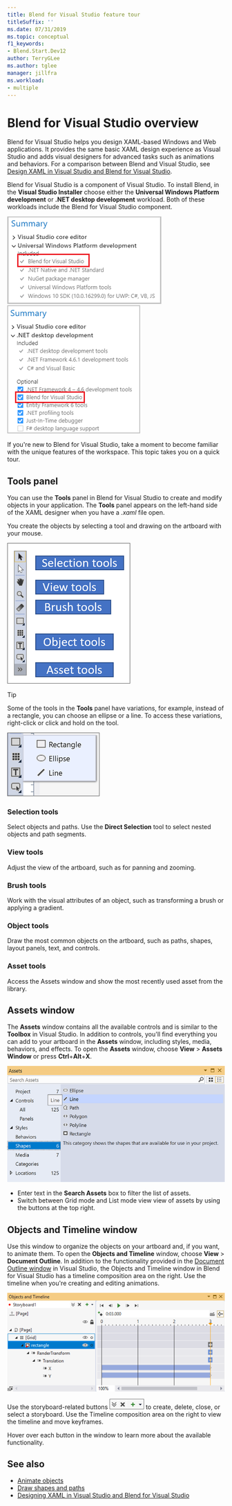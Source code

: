```yaml
---
title: Blend for Visual Studio feature tour
titleSuffix: ''
ms.date: 07/31/2019
ms.topic: conceptual
f1_keywords:
- Blend.Start.Dev12
author: TerryGLee
ms.author: tglee
manager: jillfra
ms.workload:
- multiple
---
```

# Blend for Visual Studio overview

Blend for Visual Studio helps you design XAML-based Windows and Web applications. It provides the same basic XAML design experience as Visual Studio and adds visual designers for advanced tasks such as animations and behaviors. For a comparison between Blend and Visual Studio, see [Design XAML in Visual Studio and Blend for Visual Studio](../xaml-tools/designing-xaml-in-visual-studio.md).

Blend for Visual Studio is a component of Visual Studio. To install Blend, in the **Visual Studio Installer** choose either the **Universal Windows Platform development** or **.NET desktop development** workload. Both of these workloads include the Blend for Visual Studio component.

![UWP workload components](media/installer-uwp.png)&nbsp;&nbsp;&nbsp;&nbsp;![.NET desktop development workload components](media/installer-dotnet-desktop.png)

If you're new to Blend for Visual Studio, take a moment to become familiar with the unique features of the workspace. This topic takes you on a quick tour.

## Tools panel

You can use the **Tools** panel in Blend for Visual Studio to create and modify objects in your application. The **Tools** panel appears on the left-hand side of the XAML designer when you have a *.xaml* file open.

You create the objects by selecting a tool and drawing on the artboard with your mouse.

![Tools panel in Blend for Visual Studio](media/blend-tools-panel.png)

> [!TIP]
> Some of the tools in the **Tools** panel have variations, for example, instead of a rectangle, you can choose an ellipse or a line. To access these variations, right-click or click and hold on the tool.
>
> ![Shape tool variations in Blend for Visual Studio](media/blend-rectangle-tool-variations.png)

### Selection tools

Select objects and paths. Use the **Direct Selection** tool to select nested objects and path segments.

### View tools

Adjust the view of the artboard, such as for panning and zooming.

### Brush tools

Work with the visual attributes of an object, such as transforming a brush or applying a gradient.

### Object tools

Draw the most common objects on the artboard, such as paths, shapes, layout panels, text, and controls.

### Asset tools

Access the Assets window and show the most recently used asset from the library.

## Assets window

The **Assets** window contains all the available controls and is similar to the **Toolbox** in Visual Studio. In addition to controls, you'll find everything you can add to your artboard in the **Assets** window, including styles, media, behaviors, and effects. To open the **Assets** window, choose **View** > **Assets Window** or press **Ctrl**+**Alt**+**X**.

![Assets window in Blend for Visual Studio](media/blend-assets-window.png)

- Enter text in the **Search Assets** box to filter the list of assets.
- Switch between Grid mode and List mode view view of assets by using the buttons at the top right.

## Objects and Timeline window

Use this window to organize the objects on your artboard and, if you want, to animate them. To open the **Objects and Timeline** window, choose **View** > **Document Outline**. In addition to the functionality provided in the [Document Outline window](creating-a-ui-by-using-xaml-designer-in-visual-studio.md#document-outline-window) in Visual Studio, the Objects and Timeline window in Blend for Visual Studio has a timeline composition area on the right. Use the timeline when you're creating and editing animations.

![Object and Timeline window in animation mode](media/storyboard-timeline.png)

Use the storyboard-related buttons ![Storyboard buttons in Blend for Visual Studio](media/storyboard-buttons.png) to create, delete, close, or select a storyboard. Use the Timeline composition area on the right to view the timeline and move keyframes.

Hover over each button in the window to learn more about the available functionality.

## See also

- [Animate objects](../xaml-tools/animate-objects-in-xaml-designer.md)
- [Draw shapes and paths](../xaml-tools/draw-shapes-and-paths.md)
- [Designing XAML in Visual Studio and Blend for Visual Studio](../xaml-tools/designing-xaml-in-visual-studio.md)
